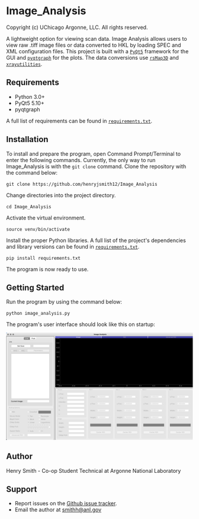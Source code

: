 # Image_Analysis

Copyright (c) UChicago Argonne, LLC. All rights reserved.

A lightweight option for viewing scan data. Image Analysis allows users to view raw .tiff image files or data converted to HKL by loading SPEC and XML configuration files. This project is built with a [`PyQt5`](https://github.com/baoboa/pyqt5) framework for the GUI and [`pyqtgraph`](https://github.com/pyqtgraph/pyqtgraph) for the plots. The data conversions use [`rsMap3D`](https://github.com/AdvancedPhotonSource/rsMap3D) and [`xrayutilities`](https://github.com/dkriegner/xrayutilities).

## Requirements

* Python 3.0+
* PyQt5 5.10+
* pyqtgraph 

A full list of requirements can be found in [`requirements.txt`](https://github.com/henryjsmith12/Image_Analysis/blob/master/requirements.txt).


## Installation

To install and prepare the program, open Command Prompt/Terminal to enter the following commands. Currently, the only way to run Image_Analysis is with the `git clone` command.  Clone the repository with the command below:

```
git clone https://github.com/henryjsmith12/Image_Analysis
```

Change directories into the project directory.

```
cd Image_Analysis
```

Activate the virtual environment. 

```
source venv/bin/activate
```

Install the proper Python libraries. A full list of the project's dependencies and library versions can be found in [`requirements.txt`](https://github.com/henryjsmith12/Image_Analysis/blob/master/requirements.txt).

```
pip install requirements.txt
```

The program is now ready to use.

## Getting Started

Run the program by using the command below:

```
python image_analysis.py
```

The program's user interface should look like this on startup:

![Image Analysis GUI on Startup](https://github.com/henryjsmith12/Image_Analysis/blob/master/Screenshots/startup_gui.jpg)

## Author

Henry Smith - Co-op Student Technical at Argonne National Laboratory

## Support

* Report issues on the [Github issue tracker](https://github.com/henryjsmith12/Image_Analysis/issues).
* Email the author at smithh@anl.gov

